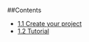 ##Contents
 + [1.1 Create your project](/wikis/en/1.1-create-your-project.html)
 + [1.2 Tutorial](/wikis/en/1.2-tutorial.html)